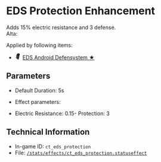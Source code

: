 # EDS Protection Enhancement

Adds 15% electric resistance and 3 defense.  
Alta: 

Applied by following items:

- <img src="https://raw.githubusercontent.com/Ceterai/Enternia/main/items/armors/alta/tier5/eds/android_back/icon.png" alt="EDS Android Defensystem ★ icon" loading="lazy" height="16px" width="auto" /> [EDS Android Defensystem ★](https://ceterai.github.io/MyEnternia/Wiki/EDSAndroidDefensystem)

## Parameters

- Default Duration: 5s
- Effect parameters: 

- Electric Resistance: 0.15- Protection: 3

## Technical Information

- In-game ID: `ct_eds_protection`
- File: [`/stats/effects/ct_eds_protection.statuseffect`](https://github.com/Ceterai/Enternia/blob/main/stats/effects/ct_eds_protection.statuseffect)
